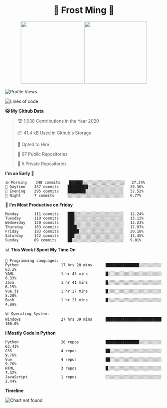 <h1 align="center">🦄 Frost Ming 🐍</h1>

<p align="center">
  <img height="200" src="https://github-readme-stats.vercel.app/api?username=frostming&show_icons=true&theme=dracula&include_all_commits=true" />
  <img height="200" src="https://github-readme-stats.vercel.app/api/top-langs/?username=frostming&theme=dracula&show_icons=true" />
</p>

<!--START_SECTION:waka-->
![Profile Views](http://img.shields.io/badge/Profile%20Views-16-blue)

![Lines of code](https://img.shields.io/badge/From%20Hello%20World%20I%27ve%20Written-11.9%20million%20lines%20of%20code-blue)

**🐱 My Github Data** 

> 🏆 1,038 Contributions in the Year 2020
 > 
> 📦 41.4 kB Used in Github's Storage 
 > 
> 💼 Opted to Hire
 > 
> 📜 67 Public Repositories
 > 
> 🔑 5 Private Repositories 

**I'm an Early 🐤** 

```text
🌞 Morning    248 commits    ██████░░░░░░░░░░░░░░░░░░░   27.34% 
🌆 Daytime    357 commits    █████████░░░░░░░░░░░░░░░░   39.36% 
🌃 Evening    295 commits    ████████░░░░░░░░░░░░░░░░░   32.52% 
🌙 Night      7 commits      ░░░░░░░░░░░░░░░░░░░░░░░░░   0.77%

```
📅 **I'm Most Productive on Friday** 

```text
Monday       111 commits    ███░░░░░░░░░░░░░░░░░░░░░░   12.24% 
Tuesday      119 commits    ███░░░░░░░░░░░░░░░░░░░░░░   13.12% 
Wednesday    120 commits    ███░░░░░░░░░░░░░░░░░░░░░░   13.23% 
Thursday     163 commits    ████░░░░░░░░░░░░░░░░░░░░░   17.97% 
Friday       183 commits    █████░░░░░░░░░░░░░░░░░░░░   20.18% 
Saturday     122 commits    ███░░░░░░░░░░░░░░░░░░░░░░   13.45% 
Sunday       89 commits     ██░░░░░░░░░░░░░░░░░░░░░░░   9.81%

```


📊 **This Week I Spent My Time On** 

```text
💬 Programming Languages: 
Python                   17 hrs 28 mins      ███████████████░░░░░░░░░░   63.2% 
YAML                     1 hr 45 mins        █░░░░░░░░░░░░░░░░░░░░░░░░   6.33% 
Java                     1 hr 41 mins        █░░░░░░░░░░░░░░░░░░░░░░░░   6.15% 
Vue.js                   1 hr 27 mins        █░░░░░░░░░░░░░░░░░░░░░░░░   5.28% 
Bash                     1 hr 21 mins        █░░░░░░░░░░░░░░░░░░░░░░░░   4.89%

💻 Operating System: 
Windows                  27 hrs 39 mins      █████████████████████████   100.0%

```

**I Mostly Code in Python** 

```text
Python                   26 repos            ███████████████░░░░░░░░░░   63.41% 
CSS                      4 repos             ██░░░░░░░░░░░░░░░░░░░░░░░   9.76% 
Vue                      4 repos             ██░░░░░░░░░░░░░░░░░░░░░░░   9.76% 
HTML                     3 repos             █░░░░░░░░░░░░░░░░░░░░░░░░   7.32% 
JavaScript               1 repos             ░░░░░░░░░░░░░░░░░░░░░░░░░   2.44%

```


**Timeline**

![Chart not found](https://github.com/frostming/frostming/blob/master/charts/bar_graph.png) 


<!--END_SECTION:waka-->
